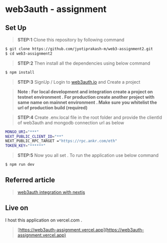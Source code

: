 # web3auth - assignment


## Set Up

> **STEP:1** Clone this repository by following command

```sh
$ git clone https://github.com/jyotiprakash-m/web3-assignment2.git
$ cd web3-assignment2
```
> **STEP:2** Then install all the dependencies using below command

```sh
$ npm install 

```
> **STEP:3** SignUp / Login to [web3auth.io](https://dashboard.web3auth.io/) and Create a project


> **Note : For local development and integration create a project on testnet environment . For production create another project with same name on mainnet environment . Make sure you whitelist the url of production build (required)** 



> **STEP:4** Create .env.local file in the root folder and provide the clientId of web3auth and mongodb connection url as below

```sh
MONGO_URI="***"
NEXT_PUBLIC_CLIENT_ID="**"
NEXT_PUBLIC_RPC_TARGET ="https://rpc.ankr.com/eth"
TOKEN_KEY="******"

```

> **STEP:5** Now you all set . To run the application use below command

```sh
$ npm run dev

```
## Referred article

> [web3auth integration with nextjs](https://web3auth.io/docs/integration-builder?lang=next&chain=eth&customAuthentication=no&whitelabel=no&evmFramework=web3&stepIndex=0)

## Live on
I host this application on vercel.com .

> [https://web3auth-assignment.vercel.app](https://web3auth-assignment.vercel.app)